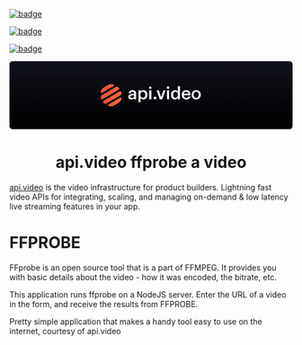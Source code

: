 [![badge](https://img.shields.io/twitter/follow/api_video?style=social)](https://twitter.com/intent/follow?screen_name=api_video)

[![badge](https://img.shields.io/github/stars/apivideo/ffprobeavideo?style=social)](https://github.com/apivideo/ffprobeavideo)

[![badge](https://img.shields.io/discourse/topics?server=https%3A%2F%2Fcommunity.api.video)](https://community.api.video)

![](https://github.com/apivideo/API_OAS_file/blob/master/apivideo_banner.png)

<h1 align="center">api.video ffprobe a video</h1>

[api.video](https://api.video) is the video infrastructure for product builders. Lightning fast video APIs for integrating, scaling, and managing on-demand & low latency live streaming features in your app.


# FFPROBE

FFprobe is an open source tool that is a part of FFMPEG.  It provides you with basic details about the video - how it was encoded, the bitrate, etc.

This application runs ffprobe on a NodeJS server. Enter the URL of a video in the form, and receive the results from FFPROBE.

Pretty simple application that makes a handy tool easy to use on the internet, courtesy of api.video
